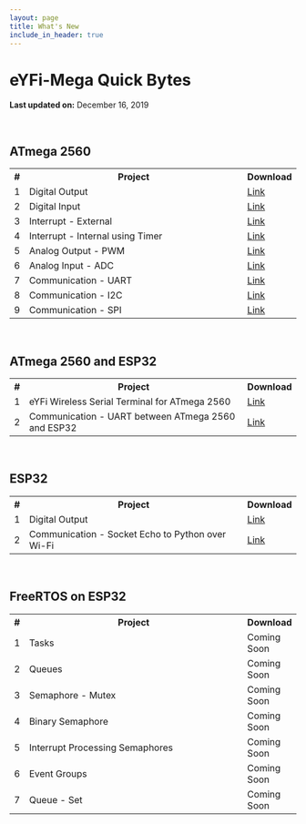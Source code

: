 ```yaml
---
layout: page
title: What's New
include_in_header: true
---
```


# eYFi-Mega Quick Bytes

**Last updated on:** December 16, 2019

<br>

## ATmega 2560 

<table>
  <col width="10">
  <col width="500">
  <col width="80">
  <tr>
    <th>#</th>
    <th>Project</th>
    <th>Download</th>
  </tr>
  <tr>
    <td>1</td>
    <td>Digital Output</td>
    <td><a href="https://drive.google.com/file/d/1m_mXcujArh97MaDcNQeKB8POJiAV26RN/view?usp=sharing" target="_blank">Link</a></td>
  </tr>

  <tr>
    <td>2</td>
    <td>Digital Input</td>
    <td><a href="https://drive.google.com/file/d/1HeJSm6tNeJF5BNGqV-TH7GC75VHemCF2/view?usp=sharing" target="_blank">Link</a></td>
  </tr>

  <tr>
    <td>3</td>
    <td>Interrupt - External</td>
    <td><a href="https://drive.google.com/file/d/1vhoBmrmNX6VdHtOcXW-1wRyEnNyn-2Wr/view?usp=sharing" target="_blank">Link</a></td>
  </tr>

  <tr>
    <td>4</td>
    <td>Interrupt - Internal using Timer</td>
    <td><a href="https://drive.google.com/file/d/101IJN1l990Haoml083c3Uxe3GJg6DS2Z/view?usp=sharing" target="_blank">Link</a></td>
  </tr>
    
  <tr>
    <td>5</td>
    <td>Analog Output - PWM</td>
    <td><a href="https://drive.google.com/file/d/1KKuUNCtKCnEpZyEBv6u5i4o3g4k6PqZj/view?usp=sharing" target="_blank">Link</a></td>
  </tr>

  <tr>
    <td>6</td>
    <td>Analog Input - ADC</td>
    <td><a href="https://drive.google.com/file/d/13wPzBDhBgmTNbcV55GaULIudv1C9-HYP/view?usp=sharing" target="_blank">Link</a></td>
  </tr>

  <tr>
    <td>7</td>
    <td>Communication - UART</td>
    <td><a href="https://drive.google.com/file/d/1h7hKgyxdufj8BsGJdT87qA5tLcjF3QiX/view?usp=sharing" target="_blank">Link</a></td>
  </tr>

  <tr>
    <td>8</td>
    <td>Communication - I2C</td>
    <td><a href="https://drive.google.com/file/d/1rz_vbYmY8Gx9UmgKJcY-tkeYNotfOCOX/view?usp=sharing" target="_blank">Link</a></td>
  </tr>
    
  <tr>
    <td>9</td>
    <td>Communication - SPI</td>
    <td><a href="https://drive.google.com/file/d/10ee2RbHhViP3ZCTBulIsEIDizAfMUuUg/view?usp=sharing" target="_blank">Link</a></td>
  </tr>
</table>


<br>

## ATmega 2560 and ESP32

<table>
  <col width="10">
  <col width="500">
  <col width="80">
  <tr>
    <th>#</th>
    <th>Project</th>
    <th>Download</th>
  </tr>
  <tr>
    <td>1</td>
    <td>eYFi Wireless Serial Terminal for ATmega 2560</td>
    <td><a href="https://drive.google.com/file/d/12ZC33tqbD_I0uv4FMejRHEc5W0UmsnfA/view?usp=sharing" target="_blank">Link</a></td>
  </tr>
  
  <tr>
    <td>2</td>
    <td>Communication - UART between ATmega 2560 and ESP32</td>
    <td><a href="https://drive.google.com/file/d/1RLYrIgSzKB2DrHNo8RHt2eHpKvhpu94y/view?usp=sharing" target="_blank">Link</a></td>
  </tr>

</table>


<br>

## ESP32

<table>
  <col width="10">
  <col width="500">
  <col width="80">
  <tr>
    <th>#</th>
    <th>Project</th>
    <th>Download</th>
  </tr>
  
  <tr>
    <td>1</td>
    <td>Digital Output</td>
    <td><a href="https://drive.google.com/file/d/1qdtZgNirXb2OlCQfexigQ3Xhf7k-Q_k2/view?usp=sharing" target="_blank">Link</a></td>
  </tr>

  <tr>
    <td>2</td>
    <td>Communication - Socket Echo to Python over Wi-Fi</td>
    <td><a href="https://drive.google.com/file/d/1KI-a_Vq5T7W0wuaKnGLdjLjWWmfnTQta/view?usp=sharing" target="_blank">Link</a></td>
  </tr>

</table>


<br>

## FreeRTOS on ESP32

<table>
  <col width="10">
  <col width="500">
  <col width="80">
  <tr>
    <th>#</th>
    <th>Project</th>
    <th>Download</th>
  </tr>
  <tr>
    <td>1</td>
    <td>Tasks</td>
    <td>Coming Soon</td>
  </tr>

  <tr>
    <td>2</td>
    <td>Queues</td>
    <td>Coming Soon</td>
  </tr>

  <tr>
    <td>3</td>
    <td>Semaphore - Mutex</td>
    <td>Coming Soon</td>
  </tr>

  <tr>
    <td>4</td>
    <td>Binary Semaphore</td>
    <td>Coming Soon</td>
  </tr>
    
  <tr>
    <td>5</td>
    <td>Interrupt Processing Semaphores</td>
    <td>Coming Soon</td>
  </tr>

  <tr>
    <td>6</td>
    <td>Event Groups</td>
    <td>Coming Soon</td>
  </tr>

  <tr>
    <td>7</td>
    <td>Queue - Set</td>
    <td>Coming Soon</td>
  </tr>

</table>